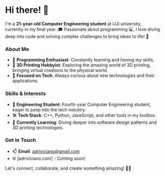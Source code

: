 # Hi there! 👋

I'm a **21-year-old Computer Engineering student** at UJI university, currently in my final year. 🎓 Passionate about programming 💻, I love diving deep into code and solving complex challenges to bring ideas to life! 🚀

### About Me
- 🔧 **Programming Enthusiast**: Constantly learning and honing my skills.
- 🎨 **3D Printing Hobbyist**: Exploring the amazing world of 3D printing, bringing virtual creations to the physical world.
- 🎯 **Focused on Tech**: Always curious about new technologies and their applications.

### Skills & Interests
- 💼 **Engineering Student**: Fourth-year Computer Engineering student, eager to jump into the tech industry.
- 🛠 **Tech Stack**: C++, Python, JavaScript, and other tools in my toolbox.
- 🌱 **Currently Learning**: Diving deeper into software design patterns and 3D printing technologies.

### Get in Touch
- 📫 **Email**: [adriviciano@gmail.com](mailto:adriviciano@gmail.com)
- 🌐 [adriviciano.com] - Coming soon!

Let's connect, collaborate, and create something amazing! 🤝✨
